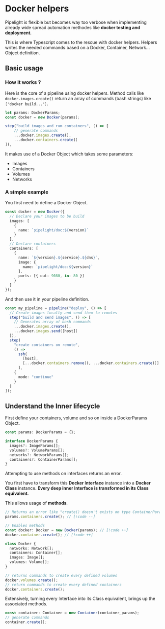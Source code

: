 # Docker helpers <Badge type="warning" text="beta" />

Pipelight is flexible but becomes way too verbose
when implementing already wide spread automation methodes like **docker testing and deployment**.

This is where Typescript comes to the rescue with docker helpers.
Helpers writes the needed commands based on a Docker, Container, Network... Object definition.

## Basic usage

### How it works ?

Here is the core of a pipeline using docker helpers.
Method calls like `docker.images.create()` return an array of commands (bash strings)
like `["docker build..."]`.

```ts
let params: DockerParams;
const docker = new Docker(params);

step("build images and run containers", () => [
    // generate commands
    ...docker.images.create(),
    ...docker.containers.create()
]),
```

It makes use of a Docker Object which takes some parameters:

- Images
- Containers
- Volumes
- Networks

### A simple example

You first need to define a Docker Object.

```ts
const docker = new Docker({
  // Declare your images to be build
  images: [
    {
      name: `pipelight/doc:${version}`
    }
  ],
  // Declare containers
  containers: [
    {
      name: `${version}.${service}.${dns}`,
      image: {
        name: `pipelight/doc:${version}`
      },
      ports: [{ out: 9080, in: 80 }]
    }
  ]
});
```

And then use it in your pipeline definition.

```ts
const my_pipeline = pipeline("deploy", () => [
  // Create images locally and send them to remotes
  step("build and send images", () => [
    // Generates array of bash commands
    ...docker.images.create(),
    ...docker.images.send([host])
  ]),
  step(
    "create containers on remote",
    () =>
      ssh(
        [host],
        [...docker.containers.remove(), ...docker.containers.create()]
      ),
    {
      mode: "continue"
    }
  )
]);
```

## Understand the Inner lifecycle

First define your containers, volume and so on inside a DockerParams Object.

```ts
const params: DockerParams = {};
```

```ts
interface DockerParams {
  images?: ImageParams[];
  volumes?: VolumeParams[];
  networks?: NetworkParams[];
  containers?: ContainerParams[];
}
```

Attempting to use methods on interfaces returns an error.

You first have to transform this **Docker Interface** instance into a **Docker Class** instance.
**Every deep inner Interface is transformed in its Class equivalent.**

This allows usage of **methods**.

```ts
// Returns an error like "create() doesn't exists on type ContainerParams[]"
params.containers.create(); // [!code --]

// Enables methods
const docker: Docker = new Docker(params); // [!code ++]
docker.container.create(); // [!code ++]
```

```ts
class Docker {
  networks: Network[];
  containers: Container[];
  images: Image[];
  volumes: Volume[];
}
```

```ts
// returns commands to create every defined volumes
docker.volumes.create();
// return commands to create every defined containers
docker.containers.create();
```

Extensively, turning every Interface into its Class equivalent, brings up the associated methods.

```ts
const container: Container = new Container(container_params);
// generate commands
container.create();
```
